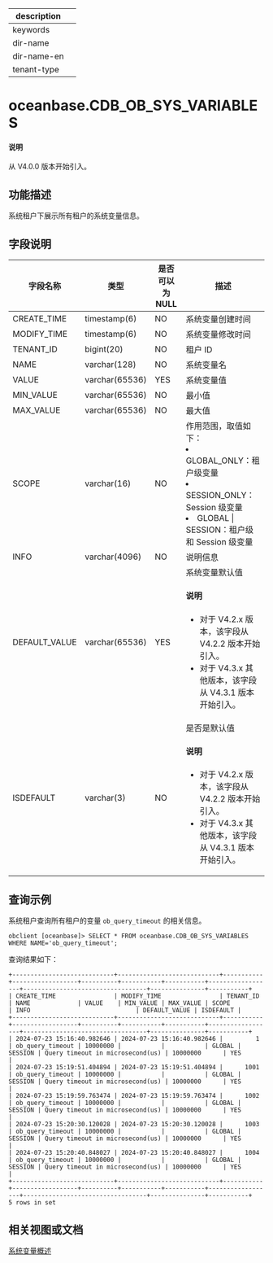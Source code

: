 |description||
|---|---|
|keywords||
|dir-name||
|dir-name-en||
|tenant-type||

# oceanbase.CDB_OB_SYS_VARIABLES

<main id="notice" type='explain'>
  <h4>说明</h4>
  <p>从 V4.0.0 版本开始引入。</p>
</main>

## 功能描述

系统租户下展示所有租户的系统变量信息。

## 字段说明

| 字段名称 | 类型 | 是否可以为 NULL | 描述 |
| --- | --- | --- | --- |
| CREATE_TIME | timestamp(6)   | NO   | 系统变量创建时间   |
| MODIFY_TIME | timestamp(6)   | NO   | 系统变量修改时间  |
| TENANT_ID | bigint(20) | NO | 租户 ID |
| NAME | varchar(128) | NO | 系统变量名 |
| VALUE | varchar(65536) | YES | 系统变量值 |
| MIN_VALUE | varchar(65536) | NO | 最小值 |
| MAX_VALUE | varchar(65536) | NO | 最大值 |
| SCOPE | varchar(16) | NO | 作用范围，取值如下：<li>GLOBAL_ONLY：租户级变量<li>SESSION_ONLY：Session 级变量<li>GLOBAL &#124; SESSION：租户级和 Session 级变量 |
| INFO | varchar(4096) | NO | 说明信息 |
| DEFAULT_VALUE | varchar(65536) | YES | 系统变量默认值  <main id="notice" type='explain'><h4>说明</h4><ul><li>对于 V4.2.x 版本，该字段从 V4.2.2 版本开始引入。</li> <li>对于 V4.3.x 其他版本，该字段从 V4.3.1 版本开始引入。</li></ul> </main> |
| ISDEFAULT   | varchar(3)   | NO  |  是否是默认值  <main id="notice" type='explain'><h4>说明</h4><ul><li>对于 V4.2.x 版本，该字段从 V4.2.2 版本开始引入。</li> <li>对于 V4.3.x 其他版本，该字段从 V4.3.1 版本开始引入。</li></ul> </main>   |

## 查询示例

系统租户查询所有租户的变量 `ob_query_timeout` 的相关信息。

```shell
obclient [oceanbase]> SELECT * FROM oceanbase.CDB_OB_SYS_VARIABLES  WHERE NAME='ob_query_timeout';
```

 查询结果如下：

```shell
+----------------------------+----------------------------+-----------+------------------+----------+-----------+-----------+------------------+----------------------------------+---------------+-----------+
| CREATE_TIME                | MODIFY_TIME                | TENANT_ID | NAME             | VALUE    | MIN_VALUE | MAX_VALUE | SCOPE            | INFO                             | DEFAULT_VALUE | ISDEFAULT |
+----------------------------+----------------------------+-----------+------------------+----------+-----------+-----------+------------------+----------------------------------+---------------+-----------+
| 2024-07-23 15:16:40.982646 | 2024-07-23 15:16:40.982646 |         1 | ob_query_timeout | 10000000 |           |           | GLOBAL | SESSION | Query timeout in microsecond(us) | 10000000      | YES       |
| 2024-07-23 15:19:51.404894 | 2024-07-23 15:19:51.404894 |      1001 | ob_query_timeout | 10000000 |           |           | GLOBAL | SESSION | Query timeout in microsecond(us) | 10000000      | YES       |
| 2024-07-23 15:19:59.763474 | 2024-07-23 15:19:59.763474 |      1002 | ob_query_timeout | 10000000 |           |           | GLOBAL | SESSION | Query timeout in microsecond(us) | 10000000      | YES       |
| 2024-07-23 15:20:30.120028 | 2024-07-23 15:20:30.120028 |      1003 | ob_query_timeout | 10000000 |           |           | GLOBAL | SESSION | Query timeout in microsecond(us) | 10000000      | YES       |
| 2024-07-23 15:20:40.848027 | 2024-07-23 15:20:40.848027 |      1004 | ob_query_timeout | 10000000 |           |           | GLOBAL | SESSION | Query timeout in microsecond(us) | 10000000      | YES       |
+----------------------------+----------------------------+-----------+------------------+----------+-----------+-----------+------------------+----------------------------------+---------------+-----------+
5 rows in set
```

## 相关视图或文档

[系统变量概述](../../../../700.reference/800.configuration-items-and-system-variables/000.configuration-items-and-system-variables-overview.md)

